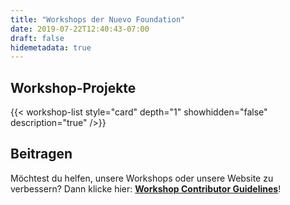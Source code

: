 ```yaml
---
title: "Workshops der Nuevo Foundation"
date: 2019-07-22T12:40:43-07:00
draft: false
hidemetadata: true
---
```


## Workshop-Projekte
{{< workshop-list style="card" depth="1" showhidden="false" description="true"  />}}

## Beitragen
Möchtest du helfen, unsere Workshops oder unsere Website zu verbessern? Dann klicke hier: **[Workshop Contributor Guidelines](guidelines/)**!
